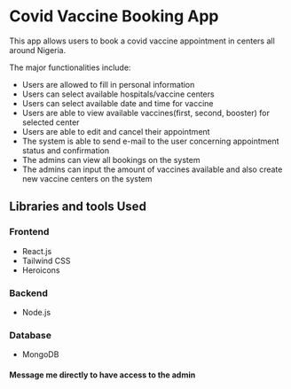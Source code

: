 # Covid Vaccine Booking App

This app allows users to book a covid vaccine appointment in centers all around Nigeria.

The major functionalities include:

- Users are allowed to fill in personal information
- Users can select available hospitals/vaccine centers
- Users can select available date and time for vaccine
- Users are able to view available vaccines(first, second, booster) for selected center
- Users are able to edit and cancel their appointment
- The system is able to send e-mail to the user concerning appointment status and confirmation
- The admins can view all bookings on the system
- The admins can input the amount of vaccines available and also create new vaccine centers on the system

## Libraries and tools Used

### Frontend

- React.js
- Tailwind CSS
- Heroicons

### Backend

- Node.js

### Database

- MongoDB

#### Message me directly to have access to the admin
